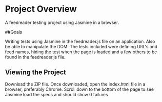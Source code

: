 # Project Overview

A feedreader testing project using Jasmine in a browser.

##Goals

Writing tests using Jasmine in the feedreader.js file on an application. Also be able to manipulate the DOM. The tests included were defining URL's and feed names,
hiding the test when the page is loaded and a few others to be found in the feedreader.js file.

## Viewing the Project
Download the ZIP file. Once downloaded, open the index.html file in a browser, preferably Chrome. Scroll down to the bottom of the page to see Jasmine load the specs
and should show 0 failures
